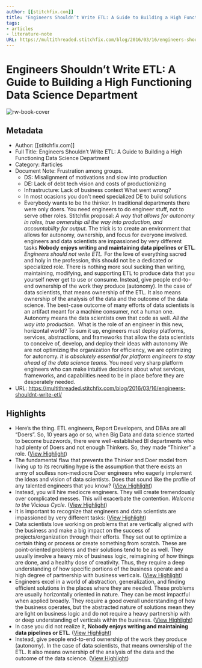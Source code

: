```yaml
---
author: [[stitchfix.com]]
title: "Engineers Shouldn’t Write ETL: A Guide to Building a High Functioning Data Science Department"
tags: 
- articles
- literature-note
URL: https://multithreaded.stitchfix.com/blog/2016/03/16/engineers-shouldnt-write-etl/
---
```

# Engineers Shouldn’t Write ETL: A Guide to Building a High Functioning Data Science Department

![rw-book-cover](https://multithreaded.stitchfix.com/assets/images/logomark-linkedin.jpg)

## Metadata
- Author: [[stitchfix.com]]
- Full Title: Engineers Shouldn’t Write ETL: A Guide to Building a High Functioning Data Science Department
- Category: #articles
- Document Note: Frustration among groups. 
   - DS: Misalignment of motivations and slow into production
   - DE: Lack of debt tech vision and costs of productionizing
   - Infrastructure: Lack of business context
   What went wrong?
   - In most ocasions you don't need specialized DE to build solutions
   - Everybody wants to be the thinker. In traditional departments there were only doers.
   You need engineers to do engineer stuff, not to serve other roles.
   Stitchfix proposal:
   _A way that allows for autonomy in roles, true ownership all the way into production, and accountability for output._
   The trick is to create an environment that allows for autonomy, ownership, and focus for everyone involved.
   engineers and data scientists are impassioned by very different tasks
   **Nobody enjoys writing and maintaining data pipelines or ETL**.
   _Engineers should not write ETL._ For the love of everything sacred and holy in the profession, this should not be a dedicated or specialized role. There is nothing more soul sucking than writing, maintaining, modifying, and supporting ETL to produce data that you yourself never get to use or consume.
   Instead, give people end-to-end ownership of the work they produce (autonomy). In the case of data scientists, that means ownership of the ETL. It also means ownership of the analysis of the data and the outcome of the data science. The best-case outcome of many efforts of data scientists is an artifact meant for a machine consumer, not a human one. Autonomy means the data scientists own that code as well. _All the way into production._ 
   What is the role of an engineer in this new, horizontal world? To sum it up, engineers must deploy platforms, services, abstractions, and frameworks that allow the data scientists to conceive of, develop, and deploy their ideas with autonomy
   We are not optimizing the organization for efficiency, we are optimizing for autonomy.
   _It is absolutely essential for platform engineers to stay ahead of the data science teams._ You need very sharp platform engineers who can make intuitive decisions about what services, frameworks, and capabilities need to be in place before they are desperately needed.
- URL: https://multithreaded.stitchfix.com/blog/2016/03/16/engineers-shouldnt-write-etl/

## Highlights
- Here’s the thing. ETL engineers, Report Developers, and DBAs are all “Doers”. So, 10 years ago or so, when Big Data and data science started to become buzzwords, there were well-established BI departments who had plenty of Doers and not enough Thinkers. So, they made “Thinker” a role. ([View Highlight](https://read.readwise.io/read/01gs3ny2cfcvgdwq93ggxxk39m))
- The fundamental flaw that prevents the Thinker and Doer model from living up to its recruiting hype is the assumption that there exists an army of soulless non-mediocre Doer engineers who eagerly implement the ideas and vision of data scientists. Does that sound like the profile of any talented engineers that you know? ([View Highlight](https://read.readwise.io/read/01gs3nyqnvfkbgr88vt905cqsa))
- Instead, you will hire mediocre engineers. They will create tremendously over complicated messes. This will exacerbate the contention. *Welcome to the Vicious Cycle*. ([View Highlight](https://read.readwise.io/read/01gs3nz29xsbdzyy71p1w28t3q))
- it is important to recognize that engineers and data scientists are impassioned by very different tasks: ([View Highlight](https://read.readwise.io/read/01gs3p0qmq6bxxm24db8w7nj4b))
- Data scientists love working on problems that are vertically aligned with the business and make a big impact on the success of projects/organization through their efforts. They set out to optimize a certain thing or process or create something from scratch. These are point-oriented problems and their solutions tend to be as well. They usually involve a heavy mix of business logic, reimagining of how things are done, and a healthy dose of creativity. Thus, they require a deep understanding of how specific portions of the business operate and a high degree of partnership with business verticals. ([View Highlight](https://read.readwise.io/read/01gs3p11fgt00w778xr2qpkys8))
- Engineers excel in a world of abstraction, generalization, and finding efficient solutions in the places where they are needed. These problems are usually horizontally oriented in nature. They can be most impactful when applied broadly. They require a good overall understanding of how the business operates, but the abstracted nature of solutions mean they are light on business logic and do not require a heavy partnership with or deep understanding of verticals within the business. ([View Highlight](https://read.readwise.io/read/01gs3p0ytm5c8mbgee088wdvw8))
- In case you did not realize it, **Nobody enjoys writing and maintaining data pipelines or ETL**. ([View Highlight](https://read.readwise.io/read/01gs3p1a0j9v3pfahj278qnrcp))
- Instead, give people end-to-end ownership of the work they produce (autonomy). In the case of data scientists, that means ownership of the ETL. It also means ownership of the analysis of the data and the outcome of the data science. ([View Highlight](https://read.readwise.io/read/01gs3p1m4aksq03kxph89ztn5n))
